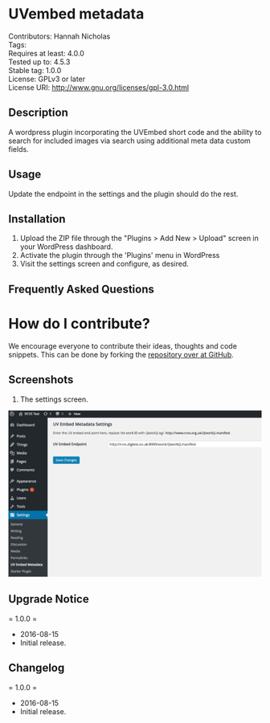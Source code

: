 # UVembed metadata
Contributors: Hannah Nicholas  
Tags:  
Requires at least: 4.0.0  
Tested up to: 4.5.3  
Stable tag: 1.0.0  
License: GPLv3 or later  
License URI: http://www.gnu.org/licenses/gpl-3.0.html  

## Description

A wordpress plugin incorporating the  UVEmbed short code and the ability to search for included images via search using additional meta data custom fields. 

## Usage

Update the endpoint in the settings and the plugin should do the rest.

## Installation

1. Upload the ZIP file through the "Plugins > Add New > Upload" screen in your WordPress dashboard.
1. Activate the plugin through the 'Plugins' menu in WordPress
1. Visit the settings screen and configure, as desired.

## Frequently Asked Questions

# How do I contribute?

We encourage everyone to contribute their ideas, thoughts and code snippets. This can be done by forking the [repository over at GitHub](http://github.com/digirati-co-uk/uvembed-metadata/).

## Screenshots

1. The settings screen.

![The settings screen](settings-screenshot.png "Settings screen")

## Upgrade Notice

= 1.0.0 =
* 2016-08-15
* Initial release.

## Changelog

= 1.0.0 =
* 2016-08-15
* Initial release.